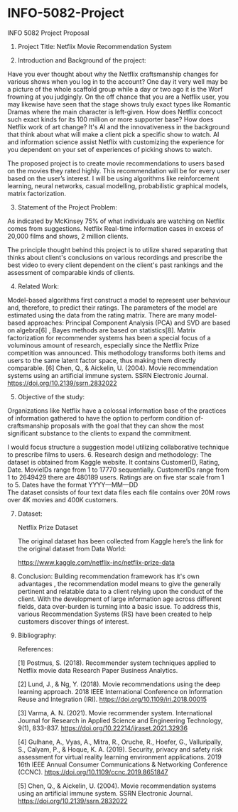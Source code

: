 # INFO-5082-Project
INFO 5082 Project Proposal

1.	Project Title:
Netflix Movie Recommendation System

2.	 Introduction and Background of the project:

Have you ever thought about why the Netflix craftsmanship changes for various shows when you log in to the account? One day it very well may be a picture of the whole scaffold group while a day or two ago it is the Worf frowning at you judgingly. On the off chance that you are a Netflix user, you may likewise have seen that the stage shows truly exact types like Romantic Dramas where the main character is left-given. How does Netflix concoct such exact kinds for its 100 million or more supporter base? How does Netflix work of art change? It's AI and the innovativeness in the background that think about what will make a client pick a specific show to watch. AI and information science assist Netflix with customizing the experience for you dependent on your set of experiences of picking shows to watch.

The proposed project is to create movie recommendations to users based on the movies they rated highly. This recommendation will be for every user based on the user’s interest. I will be using algorithms like reinforcement learning, neural networks, casual modelling, probabilistic graphical models, matrix factorization.

3.	Statement of the Project Problem:

As indicated by McKinsey 75% of what individuals are watching on Netflix comes from suggestions. Netflix Real-time information cases in excess of 20,000 films and shows, 2 million clients. 

The principle thought behind this project is to utilize shared separating that thinks about client's conclusions on various recordings and prescribe the best video to every client dependent on the client's past rankings and the assessment of comparable kinds of clients.

4.	 Related Work:

Model-based algorithms first construct a model to represent user behaviour and, therefore, to predict their ratings. The parameters of the model are estimated using the data from the rating matrix. There are many model-based approaches: Principal Component Analysis (PCA) and SVD are based on algebra[6] , Bayes methods are based on statistics[8]. Matrix factorization for recommender systems has been a special focus of a voluminous amount of research, especially since the Netflix Prize competition was announced. This methodology transforms both items and users to the same latent factor space, thus making them directly comparable.
            [6] Chen, Q., & Aickelin, U. (2004). Movie recommendation systems using an artificial immune system. SSRN     Electronic Journal. https://doi.org/10.2139/ssrn.2832022
 
5.	Objective of the study:

Organizations like Netflix have a colossal information base of the practices of information gathered to have the option to perform condition of-craftsmanship proposals with the goal that they can show the most significant substance to the clients to expand the commitment. 

I would focus structure a suggestion model utilizing collaborative technique to prescribe films to users.
6. Research design and methodology:
            The dataset is obtained from Kaggle website. It contains CustomerID, Rating, Date.
            MovieIDs range from 1 to 17770 sequentially. 
            CustomerIDs range from 1 to 2649429 there are 480189 users. 
            Ratings are on five star scale from 1 to 5.
            Dates have the format YYYY—MM—DD    
            The dataset consists of four text data files each file contains over 20M rows over 4K movies and 400K customers. 

7. Dataset:
   
    Netflix Prize Dataset
 
    The original dataset has been collected from Kaggle here’s the link for the original dataset from Data World:

    https://www.kaggle.com/netflix-inc/netflix-prize-data
 
8. Conclusion: 
Building recommendation framework has it's own advantages , the recommendation model means to give the generally pertinent and relatable data to a client relying upon the conduct of the client. With the development of large information age across different fields, data over-burden is turning into a basic issue. To address this, various Recommendation Systems (RS) have been created to help customers discover things of interest.


9.  Bibliography:

      References:

      [1] Postmus, S. (2018). Recommender system techniques applied to Netflix movie data Research Paper     Business Analytics.

      [2] Lund, J., & Ng, Y. (2018). Movie recommendations using the deep learning approach. 2018 IEEE International Conference on Information Reuse and Integration (IRI). https://doi.org/10.1109/iri.2018.00015

     [3] Varma, A. N. (2021). Movie recommender system. International Journal for Research in Applied Science and Engineering Technology, 9(1), 833-837. https://doi.org/10.22214/ijraset.2021.32936	

    [4] Gulhane, A., Vyas, A., Mitra, R., Oruche, R., Hoefer, G., Valluripally, S., Calyam, P., & Hoque, K. A. (2019). Security, privacy and safety risk assessment for virtual reality learning environment applications. 2019 16th IEEE Annual Consumer Communications & Networking Conference (CCNC). https://doi.org/10.1109/ccnc.2019.8651847

    [5] Chen, Q., & Aickelin, U. (2004). Movie recommendation systems using an artificial immune system. SSRN Electronic Journal. https://doi.org/10.2139/ssrn.2832022







